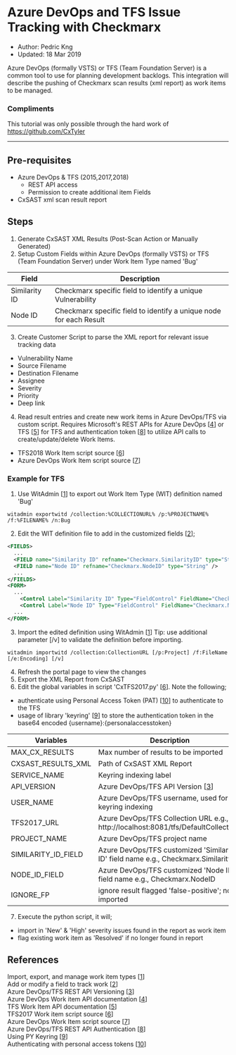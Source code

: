 # Azure DevOps and TFS Issue Tracking with Checkmarx
* Author:   Pedric Kng  
* Updated:  18 Mar 2019

Azure DevOps (formally VSTS) or TFS (Team Foundation Server) is a common tool to use for planning development backlogs. This integration will describe the pushing of Checkmarx scan results (xml report) as work items to be managed.

### Compliments
This tutorial was only possible through the hard work of https://github.com/CxTyler

***
## Pre-requisites
- Azure DevOps & TFS (2015,2017,2018)
  - REST API access
  - Permission to create additional item Fields
- CxSAST xml scan result report

## Steps
1.	Generate CxSAST XML Results (Post-Scan Action or Manually Generated)
2.	Setup Custom Fields within Azure DevOps (formally VSTS) or TFS (Team Foundation Server) under Work Item Type named 'Bug'

| Field     | Description               |
| ------------- |---------------------------|
| Similarity ID | Checkmarx specific field to identify a unique Vulnerability     |
| Node ID       | Checkmarx specific field to identify a unique node for each Result |

3.	Create Customer Script to parse the XML report for relevant issue tracking data
  - Vulnerability Name
  - Source Filename  
  - Destination Filename  
  - Assignee  
  - Severity  
  - Priority  
  - Deep link  

4.	Read result entries and create new work items in Azure DevOps/TFS via custom script. Requires Microsoft's REST APIs for Azure DevOps [[4]] or TFS [[5]] for TFS and authentication token [[8]] to utilize API calls to create/update/delete Work Items.
  - TFS2018 Work Item script source [[6]]
  - Azure DevOps Work Item script source [[7]]

### Example for TFS  
1. Use WitAdmin [[1]] to export out Work Item Type (WIT) definition named 'Bug'
```shell
witadmin exportwitd /collection:%COLLECTIONURL% /p:%PROJECTNAME% /f:%FILENAME% /n:Bug
```
2. Edit the WIT definition file to add in the customized fields [[2]];
```XML
<FIELDS>
  ...
  <FIELD name="Similarity ID" refname="Checkmarx.SimilarityID" type="String" />
  <FIELD name="Node ID" refname="Checkmarx.NodeID" type="String" />
  ...
</FIELDS>
<FORM>
  ...
    <Control Label="Similarity ID" Type="FieldControl" FieldName="Checkmarx.SimilarityID" ReadOnly="True" />
    <Control Label="Node ID" Type="FieldControl" FieldName="Checkmarx.NodeID" ReadOnly="True" />
  ...
</FORM>
```
3. Import the edited definition using WitAdmin [[1]]
Tip: use additional parameter [/v] to validate the definition before importing.
```shell
witadmin importwitd /collection:CollectionURL [/p:Project] /f:FileName [/e:Encoding] [/v]
```
4. Refresh the portal page to view the changes
5. Export the XML Report from CxSAST
6. Edit the global variables in script 'CxTFS2017.py' [[6]]. Note the following;
  - authenticate using Personal Access Token (PAT) [[10]] to authenticate to the TFS
  - usage of library 'keyring' [[9]] to store the authentication token in the base64 encoded {username}:{personalaccesstoken}

| Variables     | Description               |
| ------------- |---------------------------|
| MAX_CX_RESULTS | Max number of results to be imported |
| CXSAST_RESULTS_XML | Path of CxSAST XML Report |
| SERVICE_NAME | Keyring indexing label |
| API_VERSION | Azure DevOps/TFS API Version [[3]] |
| USER_NAME | Azure DevOps/TFS username, used for keyring indexing |
| TFS2017_URL | Azure DevOps/TFS Collection URL e.g., http://localhost:8081/tfs/DefaultCollection/ |
| PROJECT_NAME | Azure DevOps/TFS project name |
| SIMILARITY_ID_FIELD | Azure DevOps/TFS customized 'Similarity ID' field name e.g., Checkmarx.SimilarityID |
| NODE_ID_FIELD | Azure DevOps/TFS customized 'Node ID' field name e.g., Checkmarx.NodeID |
| IGNORE_FP | ignore result flagged 'false-positive'; not imported |

7. Execute the python script, it will;
  - import in 'New' & 'High' severity issues found in the report as work item
  - flag existing work item as 'Resolved' if no longer found in report

## References
Import, export, and manage work item types [[1]]  
Add or modify a field to track work [[2]]  
Azure DevOps/TFS REST API Versioning [[3]]  
Azure DevOps Work item API documentation [[4]]  
TFS Work Item API documentation [[5]]  
TFS2017 Work item script source [[6]]  
Azure DevOps Work Item script source [[7]]  
Azure DevOps/TFS REST API Authentication [[8]]  
Using PY Keyring [[9]]  
Authenticating with personal access tokens [[10]]  

[1]: https://docs.microsoft.com/en-us/azure/devops/reference/witadmin/witadmin-import-export-manage-wits "Import, export, and manage work item types"  
[2]: https://docs.microsoft.com/en-us/azure/devops/reference/add-modify-field?view=azure-devops-2019#to-add-a-custom-field "Add or modify a field to track work"  
[3]: https://docs.microsoft.com/en-us/azure/devops/integrate/concepts/rest-api-versioning?view=azure-devops "Azure DevOps/TFS REST API Versioning"
[4]: https://docs.microsoft.com/en-us/rest/api/azure/devops/wit/?view=azure-devops-rest-4.1 "Azure DevOps Work item API documentation"
[5]: https://docs.microsoft.com/en-us/azure/devops/integrate/previous-apis/wit/work-items?view=tfs-2017 "TFS Work Item API documentation"
[6]: https://github.com/CxTyler/TFS2017-Defect-Tracking "TFS2017 Work Item script source"
[7]:https://github.com/CxTyler/Azure-DevOps-Defect-Tracking "Azure DevOps Work Item script source"
[8]: https://docs.microsoft.com/en-us/azure/devops/integrate/get-started/authentication/pats?view=azure-devops "Azure DevOps/TFS REST API Authentication"
[9]: https://alexwlchan.net/2016/11/you-should-use-keyring/ "Using PY Keyring"
[10]: https://docs.microsoft.com/en-us/azure/devops/integrate/get-started/authentication/pats?view=azure-devops "Authenticating with personal access tokens"
